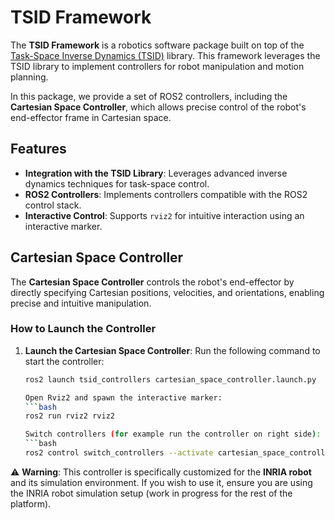 # TSID Framework

The **TSID Framework** is a robotics software package built on top of the [Task-Space Inverse Dynamics (TSID)](https://github.com/stack-of-tasks/tsid) library. This framework leverages the TSID library to implement controllers for robot manipulation and motion planning. 

In this package, we provide a set of ROS2 controllers, including the **Cartesian Space Controller**, which allows precise control of the robot's end-effector frame in Cartesian space.

## Features

- **Integration with the TSID Library**: Leverages advanced inverse dynamics techniques for task-space control.
- **ROS2 Controllers**: Implements controllers compatible with the ROS2 control stack.
- **Interactive Control**: Supports `rviz2` for intuitive interaction using an interactive marker.

## Cartesian Space Controller

The **Cartesian Space Controller** controls the robot's end-effector by directly specifying Cartesian positions, velocities, and orientations, enabling precise and intuitive manipulation.

### How to Launch the Controller

1. **Launch the Cartesian Space Controller**:
   Run the following command to start the controller:
   ```bash
   ros2 launch tsid_controllers cartesian_space_controller.launch.py

   Open Rviz2 and spawn the interactive marker:
   ```bash
   ros2 run rviz2 rviz2

   Switch controllers (for example run the controller on right side): 
   ```bash
   ros2 control switch_controllers --activate cartesian_space_controller --deactivate arm_right_controller

⚠ **Warning**: This controller is specifically customized for the **INRIA robot** and its simulation environment. If you wish to use it, ensure you are using the INRIA robot simulation setup (work in progress for the rest of the platform).
